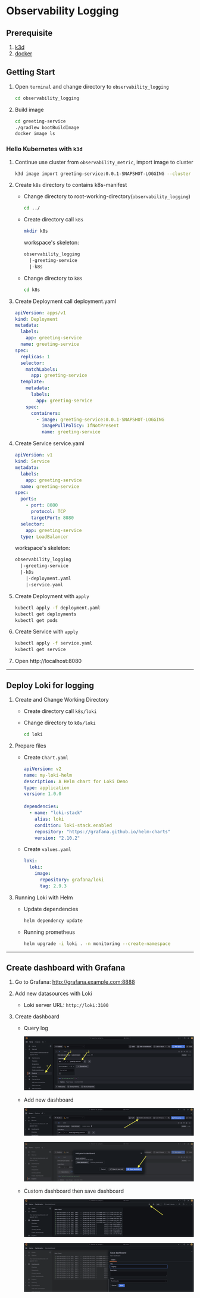 # Observability Logging

## Prerequisite

1. [k3d](https://k3d.io/v5.6.3/)
2. [docker](https://www.docker.com/)

## Getting Start

1. Open `terminal` and change directory to `observability_logging`

   ```sh
   cd observability_logging
   ```

2. Build image

   ```sh
   cd greeting-service
   ./gradlew bootBuildImage
   docker image ls
   ```

### Hello Kubernetes with `k3d`

1. Continue use cluster from `observability_metric`, import image to cluster

    ```sh
    k3d image import greeting-service:0.0.1-SNAPSHOT-LOGGING --cluster default
    ```

2. Create `k8s` directory to contains k8s-manifest

   - Change directory to root-working-directory(`observability_logging`)

     ```sh
     cd ../
     ```

   - Create directory call `k8s`

     ```sh
     mkdir k8s
     ```

     workspace's skeleton:

     ```txt
     observability_logging
       |-greeting-service
       |-k8s
     ```

   - Change directory to `k8s`

     ```sh
     cd k8s
     ```

3. Create Deployment call deployment.yaml

   ```yaml
   apiVersion: apps/v1
   kind: Deployment
   metadata:
     labels:
       app: greeting-service
     name: greeting-service
   spec:
     replicas: 1
     selector:
       matchLabels:
         app: greeting-service
     template:
       metadata:
         labels:
           app: greeting-service
       spec:
         containers:
           - image: greeting-service:0.0.1-SNAPSHOT-LOGGING
             imagePullPolicy: IfNotPresent
             name: greeting-service
   ```

4. Create Service service.yaml

   ```yaml
   apiVersion: v1
   kind: Service
   metadata:
     labels:
       app: greeting-service
     name: greeting-service
   spec:
     ports:
       - port: 8080
         protocol: TCP
         targetPort: 8080
     selector:
       app: greeting-service
     type: LoadBalancer
   ```

   workspace's skeleton:

   ```txt
   observability_logging
     |-greeting-service
     |-k8s
       |-deployment.yaml
       |-service.yaml
   ```

5. Create Deployment with `apply`

   ```sh
   kubectl apply -f deployment.yaml
   kubectl get deployments
   kubectl get pods
   ```

6. Create Service with `apply`

   ```sh
   kubectl apply -f service.yaml
   kubectl get service
   ```

7. Open http://localhost:8080

---

## Deploy Loki for logging

1. Create and Change Working Directory

    - Create directory call `k8s/loki`
    - Change directory to `k8s/loki`

      ```sh
      cd loki
      ```

2. Prepare files

    - Create `Chart.yaml`

      ```yaml
      apiVersion: v2
      name: my-loki-helm
      description: A Helm chart for Loki Demo
      type: application
      version: 1.0.0

      dependencies:
        - name: "loki-stack"
          alias: loki
          condition: loki-stack.enabled
          repository: "https://grafana.github.io/helm-charts"
          version: "2.10.2"
      ```

   - Create `values.yaml`

      ```yaml
      loki:
        loki:
          image:
            repository: grafana/loki
            tag: 2.9.3
      ```

3. Running Loki with Helm

    - Update dependencies

      ```sh
      helm dependency update
      ```
    - Running prometheus

      ```sh
      helm upgrade -i loki . -n monitoring --create-namespace
      ```

---

## Create dashboard with Grafana

1. Go to Grafana: http://grafana.example.com:8888

2. Add new datasources with Loki

    - Loki server URL: `http://loki:3100`

3. Create dashboard

    -  Query log

        ![setup-logging-dashboard-01.png](/images/setup-logging-dashboard-01.png)

    -  Add new dashboard

        ![setup-logging-dashboard-02.png](/images/setup-logging-dashboard-02.png)

        ![setup-logging-dashboard-03.png](/images/setup-logging-dashboard-03.png)

    -  Custom dashboard then save dashboard

        ![setup-logging-dashboard-04.png](/images/setup-logging-dashboard-04.png)

        ![setup-logging-dashboard-05.png](/images/setup-logging-dashboard-05.png)

